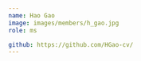 ```yaml
---
name: Hao Gao
image: images/members/h_gao.jpg
role: ms

github: https://github.com/HGao-cv/
---
```

